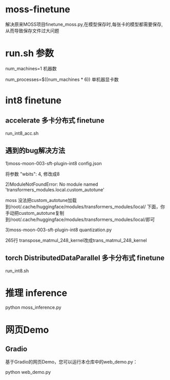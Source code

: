 # moss-finetune

解决原来MOSS项目finetune_moss.py,在模型保存时,每张卡的模型都需要保存,从而导致保存文件过大问题


# run.sh 参数

num_machines=1   机器数

num_processes=$((num_machines * 6))  单机器显卡数

# int8 finetune

## accelerate 多卡分布式 finetune

run_int8_acc.sh

## 遇到的bug解决方法

1)moss-moon-003-sft-plugin-int8   config.json

  将参数 "wbits": 4, 修改成8
  
2)ModuleNotFoundError: No module named 'transformers_modules.local.custom_autotune'

moss 没法把custom_autotune加载到/root/.cache/huggingface/modules/transformers_modules/local/ 下面，你手动把custom_autotune复制到/root/.cache/huggingface/modules/transformers_modules/local/即可

3)moss-moon-003-sft-plugin-int8  quantization.py

265行 transpose_matmul_248_kernel改成trans_matmul_248_kernel

## torch  DistributedDataParallel 多卡分布式 finetune

run_int8.sh

# 推理 inference

python moss_inference.py


# 网页Demo

## Gradio

基于Gradio的网页Demo，您可以运行本仓库中的web_demo.py：

python web_demo.py
